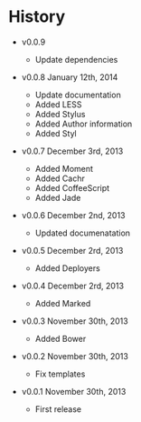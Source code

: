 # History

- v0.0.9
  - Update dependencies

- v0.0.8 January 12th, 2014
  - Update documentation
  - Added LESS
  - Added Stylus
  - Added Author information
  - Added Styl

- v0.0.7 December 3rd, 2013
  - Added Moment
  - Added Cachr
  - Added CoffeeScript
  - Added Jade

- v0.0.6 December 2nd, 2013
  - Updated documenatation

- v0.0.5 December 2rd, 2013
  - Added Deployers

- v0.0.4 December 2rd, 2013
  - Added Marked

- v0.0.3 November 30th, 2013
  - Added Bower

- v0.0.2 November 30th, 2013
  - Fix templates

- v0.0.1 November 30th, 2013
  - First release
